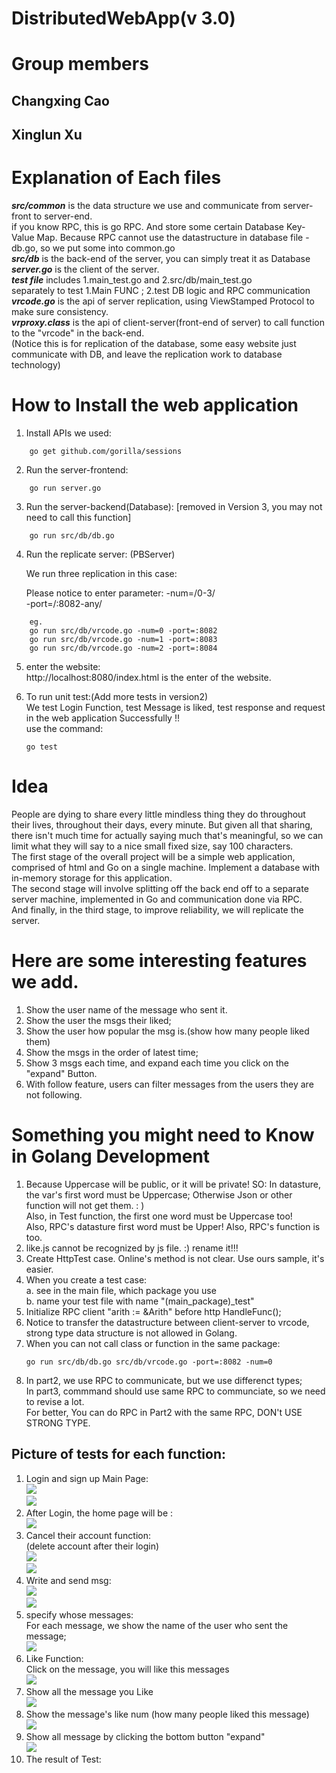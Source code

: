 # DistributedWebApp(v 3.0)
# Group members
## Changxing Cao
## Xinglun Xu

# Explanation of Each files
***src/common*** is the data structure we use and communicate from server-front to server-end.   
      if you know RPC, this is go RPC. And store some certain Database Key-Value Map. Because RPC cannot use the datastructure in database file - db.go, so we put some into common.go  
***src/db***  is the back-end of the server, you can simply treat it as Database  
***server.go*** is the client of the server.    
***test file*** includes 1.main_test.go and 2.src/db/main_test.go    
      separately to test 1.Main FUNC ; 2.test DB logic and RPC communication   
***vrcode.go*** is the api of server replication, using ViewStamped Protocol to make sure consistency.  
***vrproxy.class*** is the api of client-server(front-end of server) to call function to the "vrcode" in the back-end.  
      (Notice this is for replication of the database, some easy website just communicate with DB, and leave the replication work to database technology)


# How to Install the web application
1.  Install APIs we used:   
```
    go get github.com/gorilla/sessions    
```           


2.  Run the server-frontend:
```
    go run server.go      
```

3.  Run the server-backend(Database): [removed in Version 3, you may not need to call this function]
```
    go run src/db/db.go
```

4.  Run the replicate server: (PBServer)

    We run three replication in this case:

    Please notice to enter parameter:
    -num=/0-3/  
    -port=/:8082-any/
```
    eg.
    go run src/db/vrcode.go -num=0 -port=:8082
    go run src/db/vrcode.go -num=1 -port=:8083
    go run src/db/vrcode.go -num=2 -port=:8084

```

5.  enter the website:        
    http://localhost:8080/index.html is the enter of the website.

6.  To run unit test:(Add more tests in version2)       
    We test Login Function, test Message is liked, test response and request in the web application Successfully !!                 
    use the command:         
    ```   
    go test
    ```



# Idea       
People are dying to share every little mindless thing they do throughout their lives, throughout their days, every minute. But given all that sharing, there isn't much time for actually saying much that's meaningful, so we can limit what they will say to a nice small fixed size, say 100 characters.   
The first stage of the overall project will be a simple web application, comprised of html and Go on a single machine. Implement a database with in-memory storage for this application.   
The second stage will involve splitting off the back end off to a separate server machine, implemented in Go and communication done via RPC.    
And finally, in the third stage, to improve reliability, we will replicate the server.    


# Here are some interesting features we add.       
1.  Show the user name of the message who sent it.
2.  Show the user the msgs their liked;
3.  Show the user how popular the msg is.(show how many people liked them)
4.  Show the msgs in the order of latest time;
5.  Show 3 msgs each time, and expand each time you click on the "expand" Button.
6.  With follow feature, users can filter messages from the users they are not following.


# Something you might need to Know in Golang Development
1.  Because Uppercase will be public, or it will be private! SO:
    In datasture, the var's first word must be Uppercase; Otherwise Json or other function will not get them. : )         
    Also, in Test function, the first one word must be Uppercase too!  
    Also, RPC's datasture first word must be Upper!
    Also, RPC's function is too.
2.  like.js cannot be recognized by js file. :) rename it!!!
3.  Create HttpTest case. Online's method is not clear. Use ours sample, it's easier.
4.  When you create a test case:					
	 a. see in the main file, which package you use					
	 b. name your test file with name "(main_package)_test"
5. 	Initialize RPC client "arith := &Arith" before http HandleFunc();   
6.  Notice to transfer the datastructure between client-server to vrcode, strong type data structure is not allowed in Golang.
7.  When you can not call class or function in the same package:    
    ```
    go run src/db/db.go src/db/vrcode.go -port=:8082 -num=0
    ```
8.  In part2, we use RPC to communicate, but we use differenct types;  
    In part3, commmand should use same RPC to communciate, so we need to revise a lot.  
    For better, You can do RPC in Part2 with the same RPC, DON't USE STRONG TYPE.


## Picture of tests for each function:
1.  Login and sign up Main Page:              
![](img/img01.png)      
![](img/img11.png)   
2.  After Login, the home page will be :        
![](img/img02.png)  
3.  Cancel their account function:              
    (delete account after their login)                  
![](img/img03.jpeg)       
![](img/img04.png)    
4.   Write and send msg:            
![](img/img05.png)         
![](img/img06.png)     
5.  specify whose messages:                 
    For each message, we show the name of the user who sent the message;                  
![](img/img07.jpeg)           
6.  Like Function:            
    Click on the message, you will like this messages             
![](img/img08.png)              
7.  Show all the message you Like           
![](img/img10.png)      
8.  Show the message's like num (how many people liked this message)              
![](img/img09.png)      
9.  Show all message by clicking the bottom button "expand"           
![](img/img12.png)				
10. The result of Test:
